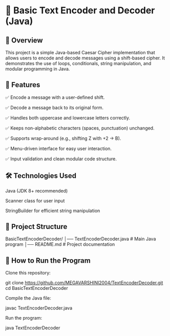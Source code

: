 # 🔐 Basic Text Encoder and Decoder (Java)
## 📌 Overview

This project is a simple Java-based Caesar Cipher implementation that allows users to encode and decode messages using a shift-based cipher.
It demonstrates the use of loops, conditionals, string manipulation, and modular programming in Java.

## 🎯 Features

✅ Encode a message with a user-defined shift.

✅ Decode a message back to its original form.

✅ Handles both uppercase and lowercase letters correctly.

✅ Keeps non-alphabetic characters (spaces, punctuation) unchanged.

✅ Supports wrap-around (e.g., shifting Z with +2 → B).

✅ Menu-driven interface for easy user interaction.

✅ Input validation and clean modular code structure.

## 🛠️ Technologies Used

Java (JDK 8+ recommended)

Scanner class for user input

StringBuilder for efficient string manipulation

## 📂 Project Structure
BasicTextEncoderDecoder/
│── TextEncoderDecoder.java   # Main Java program
│── README.md                 # Project documentation

## 🚀 How to Run the Program

Clone this repository:

git clone https://github.com/MEGAVARSHINI2004/TextEncoderDecoder.git
cd BasicTextEncoderDecoder


Compile the Java file:

javac TextEncoderDecoder.java


Run the program:

java TextEncoderDecoder
